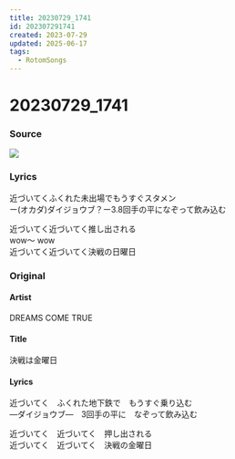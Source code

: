 ```yaml
---
title: 20230729_1741
id: 202307291741
created: 2023-07-29
updated: 2025-06-17
tags:
  - RotomSongs
---
```

# 20230729_1741

### Source

![](https://x.com/Starlystrongest/status/1685208894338109440)

### Lyrics

近づいてくふくれた未出場でもうすぐスタメン  
ー(オカダ)ダイジョウブ？ー3.8回手の平になぞって飲み込む  

近づいてく近づいてく推し出される  
wow〜 wow  
近づいてく近づいてく決戦の日曜日  

### Original

#### Artist

DREAMS COME TRUE

#### Title

決戦は金曜日

#### Lyrics

近づいてく　ふくれた地下鉄で　もうすぐ乗り込む  
―ダイジョウブ―　3回手の平に　なぞって飲み込む  
  
近づいてく　近づいてく　押し出される  
近づいてく　近づいてく　決戦の金曜日


